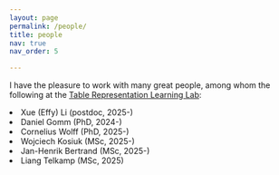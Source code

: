 ```yaml
---
layout: page
permalink: /people/
title: people
nav: true
nav_order: 5

---
```


I have the pleasure to work with many great people, among whom the following at the <a href="https://trl-lab.github.io" target="blank">Table Representation Learning Lab</a>:<br>

<div style="text-align: justify;">
<p>
  <li>Xue (Effy) Li (postdoc, 2025-)</li>
  <li>Daniel Gomm (PhD, 2024-)</li>
  <li>Cornelius Wolff (PhD, 2025-)</li>
  <li>Wojciech Kosiuk (MSc, 2025-)</li>
  <li>Jan-Henrik Bertrand (MSc, 2025-)</li>
  <li>Liang Telkamp (MSc, 2025)</li>
</p>
<br>
</div>
